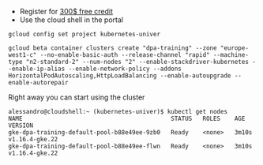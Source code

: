 
* Register for [300$ free credit](https://cloud.google.com/gcp)
* Use the cloud shell in the portal

```
gcloud config set project kubernetes-univer

gcloud beta container clusters create "dpa-training" --zone "europe-west1-c" --no-enable-basic-auth --release-channel "rapid" --machine-type "n2-standard-2" --num-nodes "2" --enable-stackdriver-kubernetes --enable-ip-alias --enable-network-policy --addons HorizontalPodAutoscaling,HttpLoadBalancing --enable-autoupgrade --enable-autorepair
```

Right away you can start using the cluster

```
alessandro@cloudshell:~ (kubernetes-univer)$ kubectl get nodes
NAME                                          STATUS   ROLES    AGE     VERSION
gke-dpa-training-default-pool-b88e49ee-9zb0   Ready    <none>   3m10s   v1.16.4-gke.22
gke-dpa-training-default-pool-b88e49ee-flwn   Ready    <none>   3m10s   v1.16.4-gke.22
```